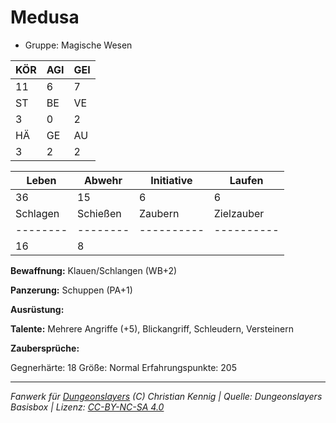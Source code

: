 # Medusa  
- Gruppe: Magische Wesen  

| KÖR | AGI | GEI |  
| --- | --- | --- |  
| 11  | 6   | 7   |
| ST  | BE  | VE  |  
| 3   | 0   | 2   |
| HÄ  | GE  | AU  |  
| 3   | 2   | 2   |


| Leben    | Abwehr   | Initiative | Laufen     |
| -------- | -------- | ---------- | ---------- |
| 36       | 15       | 6          | 6          |
| Schlagen | Schießen | Zaubern    | Zielzauber |
| -------- | -------- | ---------- | ---------- |
| 16       | 8        |            |            |

**Bewaffnung:**
Klauen/Schlangen (WB+2)

**Panzerung:**
Schuppen (PA+1)

**Ausrüstung:**


**Talente:**
Mehrere Angriffe (+5), Blickangriff, Schleudern, Versteinern

**Zaubersprüche:**


Gegnerhärte: 18
Größe: Normal
Erfahrungspunkte: 205



___
*Fanwerk für [Dungeonslayers](https://www.dungeonslayers.net/) (C) Christian Kennig | Quelle: Dungeonslayers Basisbox | Lizenz: [CC-BY-NC-SA 4.0](https://creativecommons.org/licenses/by-nc-sa/4.0/deed.de)*